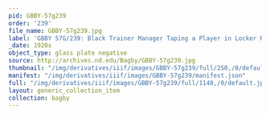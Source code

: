 ```yaml
---
pid: GBBY-57g239
order: '239'
file_name: GBBY-57g239.jpg
label: 'GBBY 57G/239: Black Trainer Manager Taping a Player in Locker Room - c1920s'
_date: 1920s
object_type: glass plate negative
source: http://archives.nd.edu/Bagby/GBBY-57g239.jpg
thumbnail: "/img/derivatives/iiif/images/GBBY-57g239/full/250,/0/default.jpg"
manifest: "/img/derivatives/iiif/images/GBBY-57g239/manifest.json"
full: "/img/derivatives/iiif/images/GBBY-57g239/full/1140,/0/default.jpg"
layout: generic_collection_item
collection: bagby
---
```


